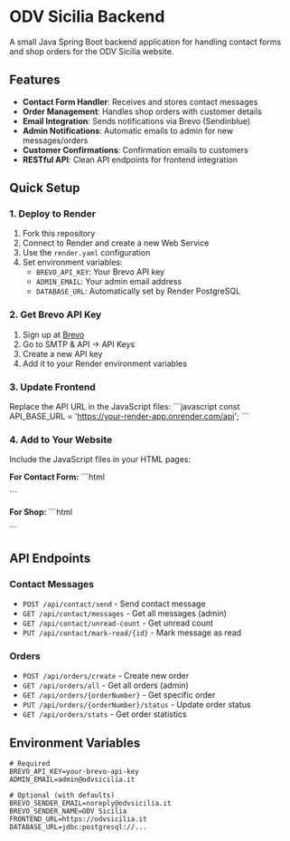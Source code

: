 # ODV Sicilia Backend

A small Java Spring Boot backend application for handling contact forms and shop orders for the ODV Sicilia website.

## Features

- **Contact Form Handler**: Receives and stores contact messages
- **Order Management**: Handles shop orders with customer details
- **Email Integration**: Sends notifications via Brevo (Sendinblue)
- **Admin Notifications**: Automatic emails to admin for new messages/orders
- **Customer Confirmations**: Confirmation emails to customers
- **RESTful API**: Clean API endpoints for frontend integration

## Quick Setup

### 1. Deploy to Render

1. Fork this repository
2. Connect to Render and create a new Web Service
3. Use the `render.yaml` configuration
4. Set environment variables:
   - `BREVO_API_KEY`: Your Brevo API key
   - `ADMIN_EMAIL`: Your admin email address
   - `DATABASE_URL`: Automatically set by Render PostgreSQL

### 2. Get Brevo API Key

1. Sign up at [Brevo](https://www.brevo.com)
2. Go to SMTP & API → API Keys
3. Create a new API key
4. Add it to your Render environment variables

### 3. Update Frontend

Replace the API URL in the JavaScript files:
\`\`\`javascript
const API_BASE_URL = 'https://your-render-app.onrender.com/api';
\`\`\`

### 4. Add to Your Website

Include the JavaScript files in your HTML pages:

**For Contact Form:**
\`\`\`html
<script src="contact-form.js"></script>
\`\`\`

**For Shop:**
\`\`\`html
<script src="shop-cart.js"></script>
\`\`\`

## API Endpoints

### Contact Messages
- `POST /api/contact/send` - Send contact message
- `GET /api/contact/messages` - Get all messages (admin)
- `GET /api/contact/unread-count` - Get unread count
- `PUT /api/contact/mark-read/{id}` - Mark message as read

### Orders
- `POST /api/orders/create` - Create new order
- `GET /api/orders/all` - Get all orders (admin)
- `GET /api/orders/{orderNumber}` - Get specific order
- `PUT /api/orders/{orderNumber}/status` - Update order status
- `GET /api/orders/stats` - Get order statistics

## Environment Variables

```properties
# Required
BREVO_API_KEY=your-brevo-api-key
ADMIN_EMAIL=admin@odvsicilia.it

# Optional (with defaults)
BREVO_SENDER_EMAIL=noreply@odvsicilia.it
BREVO_SENDER_NAME=ODV Sicilia
FRONTEND_URL=https://odvsicilia.it
DATABASE_URL=jdbc:postgresql://...
